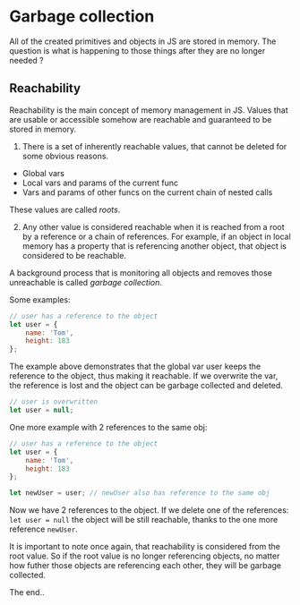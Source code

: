 # Garbage collection
All of the created primitives and objects in JS are stored in memory. The question is what is happening to those things after they are no longer needed ?

## Reachability
Reachability is the main concept of memory management in JS. Values that are usable or accessible somehow are reachable and guaranteed to be stored in memory.
1. There is a set of inherently reachable values, that cannot be deleted for some obvious reasons.
* Global vars
* Local vars and params of the current func
* Vars and params of other funcs on the current chain of nested calls

These values are called *roots*.

2. Any other value is considered reachable when it is reached from a root by a reference or a chain of references. For example, if an object in local memory has a property that is referencing another object, that object is considered to be reachable.

A background process that is monitoring all objects and removes those unreachable is called *garbage collection*.

Some examples:
```javascript
// user has a reference to the object
let user = {
    name: 'Tom',
    height: 183
};
```

The example above demonstrates that the global var user keeps the reference to the object, thus making it reachable. If we overwrite the var, the reference is lost and the object can be garbage collected and deleted.
```javascript
// user is overwritten
let user = null;
```
One more example with 2 references to the same obj:
```javascript
// user has a reference to the object
let user = {
    name: 'Tom',
    height: 183
};

let newUser = user; // newUser also has reference to the same obj
```
Now we have 2 references to the object. If we delete one of the references: `let user = null` the object will be still reachable, thanks to the one more reference `newUser`.

It is important to note once again, that reachability is considered from the root value. So if the root value is no longer referencing objects, no matter how futher those objects are referencing each other, they will be garbage collected. 

The end..

